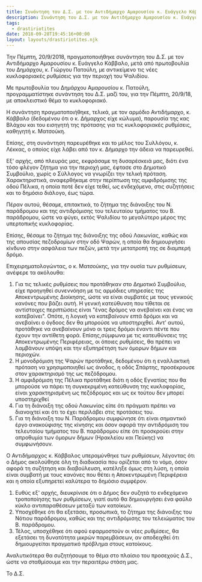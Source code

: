 ```yaml
---
title: Συνάντηση του Δ.Σ. με τον Αντιδήμαρχο Αμαρουσίου κ. Ευάγγελο Κάββαλο, με θέμα τις κυκλοφοριακές ρυθμίσεις Ψαλιδίου
description: Συνάντηση του Δ.Σ. με τον Αντιδήμαρχο Αμαρουσίου κ. Ευάγγελο Κάββαλο, με θέμα τις κυκλοφοριακές ρυθμίσεις Ψαλιδίου
tags:
  - drastiriotites
date: 2018-09-28T19:45:16+00:00
layout: layouts/drastiriotites.njk
---
```

Την Πέμπτη, 20/9/2018, πραγματοποιήθηκε συνάντηση του Δ.Σ. με τον Αντιδήμαρχο Αμαρουσίου κ. Ευάγγελο Κάββαλο, μετά από πρωτοβουλία του Δημάρχου, κ. Γιώργου Πατούλη, με αντικείμενο τις νέες κυκλοφοριακές ρυθμίσεις για την περιοχή του Ψαλιδίου.
<!-- excerpt -->
 

 

Με πρωτοβουλία του Δημάρχου Αμαρουσίου κ. Πατούλη, προγραμματίστηκε συνάντηση του Δ.Σ. μαζί του, για την Πέμπτη, 20/9/18, με αποκλειστικό θέμα το κυκλοφοριακό.

 

Η συνάντηση πραγματοποιήθηκε, τελικά, με τον αρμόδιο Αντιδήμαρχο, κ. Κάββαλο (δεδομένου ότι ο κ. Δήμαρχος είχε κώλυμα), παρουσία της κας Βλάχου και του εισηγητή της πρότασης για τις κυκλοφοριακές ρυθμίσεις, καθηγητή κ. Ματσούκη.

Επίσης, στη συνάντηση παρευρέθηκε και το μέλος του Συλλόγου, κ. Λέκκας, ο οποίος είχε λάβει από τον κ. Δήμαρχο την άδεια να παρευρεθεί.

 

Εξ' αρχής, από πλευράς μας, εκφράσαμε τη δυσαρέσκειά μας, διότι ένα τόσο φλέγον ζήτημα για την περιοχή μας, έφτασε στο Δημοτικό Συμβούλιο, χωρίς ο Σύλλογος να γνωρίζει την τελική πρόταση. Χαρακτηριστικά, αναφερθήκαμε στην περίπτωση της αμφιδρόμισης της οδού Πέλικα, η οποία ποτέ δεν είχε τεθεί, ως ενδεχόμενο, στις συζητήσεις και το δημόσιο διάλογο, έως τώρα.

 

Πέραν αυτού, θέσαμε, επιτακτικά, το ζήτημα της διάνοιξης του Ν. παράδρομου και της αντιδρόμισης του τελευταίου τμήματος του Β. παράδρομου, ώστε να φύγει, εκτός Ψαλιδίου το μεγαλύτερο μέρος της υπερτοπικής κυκλοφορίας. 

 

Επίσης, θέσαμε το ζήτημα της διάνοιξης της οδού Λακωνίας, καθώς και της απουσίας πεζοδρομίων στην οδό Ψαρών, η οποία θα δημιουργήσει κίνδυνο στην ασφάλεια των πεζών, μετά την μετατροπή της σε διαμπερή δρόμο. 

 

Επιχειρηματολογώντας, ο κ. Ματσούκης, για την ουσία των ρυθμίσεων, ανέφερε τα ακόλουθα:

1. Για τις τελικές ρυθμίσεις που προτάθηκαν στο Δημοτικό Συμβούλιο, είχε προηγηθεί συνεννόηση με τις αρμόδιες υπηρεσίες της Αποκεντρωμένης Διοίκησης, ώστε να είναι συμβατές με τους γενικούς κανόνες που βάζει αυτή. Η γενική κατεύθυνση που τίθεται σε αντίστοιχες περιπτώσεις είναι "ένας δρόμος να ανεβαίνει και ένας να κατεβαίνει". Οπότε, η λογική να κατεβαίνουν επτά δρόμοι και να ανεβαίνει ο όγδοος δεν θα μπορούσε να υποστηριχθεί. Αντ' αυτού, προτάθηκε να ανεβαίνουν μόνο οι τρεις δρόμοι έναντι πέντε που έχουν την αντίθετη φορά. Επίσης,σύμφωνα με τις κατευθύνσεις της Αποκεντρωμένης Περιφέρειας, οι όποιες ρυθμίσεις, θα πρέπει να λαμβάνουν υπόψη και την εξυπηρέτηση των όμορων δήμων και περιοχών.
2. Η μονοδρόμιση της Ψαρών προτάθηκε, δεδομένου ότι η εναλλακτική πρόταση να χρησιμοποιηθεί ως άνοδος, η οδός Σπάρτης, προσέκρουσε στον χαρακτηρισμό της ως πεζόδρομου.
3. Η αμφιδρόμιση της Πέλικα προτάθηκε διότι η οδός Εγνατίας που θα μπορούσε να πάρει τη συγκεκριμένη κατεύθυνση της κυκλοφορίας, είναι χαρακτηρισμένη ως πεζόδρομος και ως εκ τούτου δεν μπορεί υποστηριχθεί
4. Για τη διάνοιξη της οδού Λακωνίας είπε ότι πράγματι πρέπει να διανοιχτεί και ότι το έχει περιλάβει στις προτάσεις του.
5. Για τη διάνοιξη του Ν. Παράδρομου συμφώνησε ότι είναι σημαντικό έργο ανακούφισης της κίνησης και όσον αφορά την αντιδρόμιση του τελευταίου τμήματος του Β. παράδρομου είπε ότι προσκρούει στην απροθυμία των όμορων δήμων (Ηρακλείου και Πεύκης) να συμφωνήσουν.

Ο Αντιδήμαρχος κ. Κάββαλος υπεραμύνθηκε των ρυθμίσεων, λέγοντας ότι ο Δήμος ακολούθησε όλη τη διαδικασία που ορίζεται από το νόμο, όσον αφορά τη συζήτηση και διαβούλευση, κατέληξε όμως στη λύση, η οποία είναι συμβατή με τους κανόνες που θέτει η Αποκεντρωμένη Περιφέρεια και η οποία εξυπηρετεί καλύτερα το δημόσιο συμφέρον. 

1. Ευθύς εξ' αρχής, διευκρίνισε ότι ο Δήμος δεν συζητά το ενδεχόμενο τροποποίησης των ρυθμίσεων, γιατί αυτό θα δημιουργήσει ένα φαύλο κύκλο αντιπαραθέσεων μεταξύ των κατοίκων.
2. Υποσχέθηκε ότι θα εξετάσει, προσωπικά, το ζήτημα της διάνοιξης του Νότιου παράδρομου, καθώς και της αντιδρόμισης του τελειώματος του Β. παράδρομου.
3. Τέλος, υποσχέθηκε ότι αφού εφαρμοστούν οι νέες ρυθμίσεις, θα εξετάσει τη δυνατότητα μικρών παρεμβάσεων, αν αποδειχθεί ότι δημιουργείται πραγματικό πρόβλημα στους κατοίκους.

Αναλυτικότερα θα συζητήσουμε το θέμα στο πλαίσιο του προσεχούς Δ.Σ., ώστε να σταθμίσουμε και την περαιτέρω στάση μας.

 

Το Δ.Σ.
